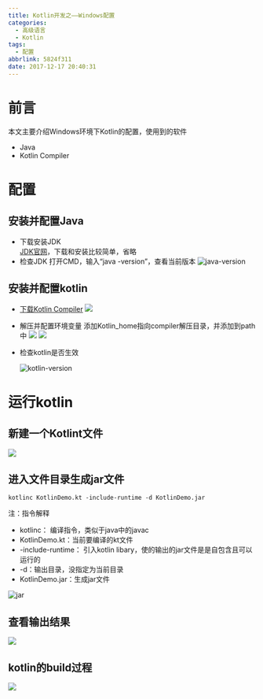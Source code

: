 ```yaml
---
title: Kotlin开发之——Windows配置
categories:
  - 高级语言
  - Kotlin
tags:
  - 配置
abbrlink: 5824f311
date: 2017-12-17 20:40:31
---
```


# 前言
本文主要介绍Windows环境下Kotlin的配置，使用到的软件   

- Java
- Kotlin Compiler
<!--more-->
# 配置

## 安装并配置Java
- 下载安装JDK   
[JDK官网][1]，下载和安装比较简单，省略
- 检查JDK
打开CMD，输入“java -version”，查看当前版本
![java-version][2]
## 安装并配置kotlin
- [下载Kotlin Compiler][3]
![][4]
- 解压并配置环境变量
添加Kotlin_home指向compiler解压目录，并添加到path中
	![][5]
	![][6]
- 检查kotlin是否生效

	![kotlin-version][7]
# 运行kotlin
## 新建一个Kotlint文件
![][8]
## 进入文件目录生成jar文件

	kotlinc KotlinDemo.kt -include-runtime -d KotlinDemo.jar
注：指令解释

-  kotlinc： 编译指令，类似于java中的javac
- KotlinDemo.kt：当前要编译的kt文件
- -include-runtime： 引入kotlin libary，使的输出的jar文件是是自包含且可以运行的
- -d：输出目录，没指定为当前目录
- KotlinDemo.jar：生成jar文件

![jar][9]
## 查看输出结果
![][10]
## kotlin的build过程
![][11]


[1]: http://www.oracle.com/technetwork/java/javase/downloads/index.html
[2]: https://cdn.jsdelivr.net/gh/PGzxc/CDN@master/blog-image/jdk-version.png
[3]: https://kotlinlang.org/
[4]: https://cdn.jsdelivr.net/gh/PGzxc/CDN@master/blog-image/kotlin-compiler.png
[5]: https://cdn.jsdelivr.net/gh/PGzxc/CDN@master/blog-image/kotlin-home.png
[6]: https://cdn.jsdelivr.net/gh/PGzxc/CDN@master/blog-image/kotlin-home-bin.png
[7]: https://cdn.jsdelivr.net/gh/PGzxc/CDN@master/blog-image/kotliln-version.png
[8]: https://cdn.jsdelivr.net/gh/PGzxc/CDN@master/blog-image/kotlin-compiler-pro.png
[9]: https://cdn.jsdelivr.net/gh/PGzxc/CDN@master/blog-image/kotlin-compiler-jar.png
[10]: https://cdn.jsdelivr.net/gh/PGzxc/CDN@master/blog-image/kotlin-compiler-jar-run.png
[11]: https://cdn.jsdelivr.net/gh/PGzxc/CDN@master/blog-image/kotlin-build-process.png
